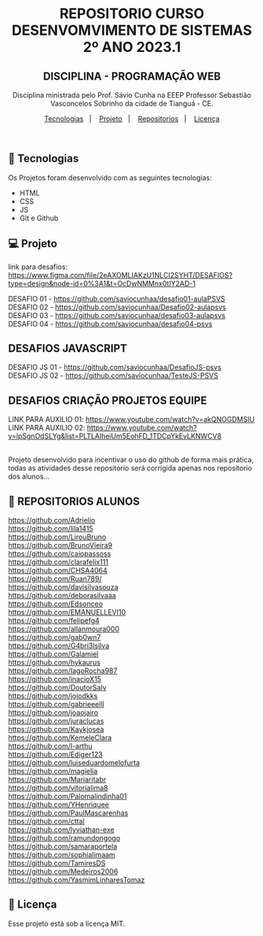 
<h1 align="center"> REPOSITORIO CURSO DESENVOMVIMENTO DE SISTEMAS 2º ANO 2023.1</h1>
<h2 align="center"> DISCIPLINA - PROGRAMAÇÃO WEB </h2>
<p align="center">
Disciplina ministrada pelo Prof. Sávio Cunha na EEEP Professor Sebastião Vasconcelos Sobrinho da cidade de Tianguá - CE. 

</p>

<p align="center">
  <a href="#-tecnologias">Tecnologias</a>&nbsp;&nbsp;&nbsp;|&nbsp;&nbsp;&nbsp;
  <a href="#-projeto">Projeto</a>&nbsp;&nbsp;&nbsp;|&nbsp;&nbsp;&nbsp;
  <a href="#-layout">Repositorios</a>&nbsp;&nbsp;&nbsp;|&nbsp;&nbsp;&nbsp;
  <a href="#memo-licença">Licença</a>
</p>

<br>

## 🚀 Tecnologias

Os Projetos foram desenvolvido com as seguintes tecnologias:

- HTML
- CSS
- JS
- Git e Github

## 💻 Projeto

link para desafios: https://www.figma.com/file/2eAXOMLIAKzU1NLCI2SYHT/DESAFIOS?type=design&node-id=0%3A1&t=OcDwNMMnx0tIY2AD-1

DESAFIO 01 - https://github.com/saviocunhaa/desafio01-aulaPSVS <br>
DESAFIO 02 - https://github.com/saviocunhaa/Desafio02-aulapsvs <br>
DESAFIO 03 - https://github.com/saviocunhaa/desafio03-aulapsvs <br>
DESAFIO 04 -  https://github.com/saviocunhaa/desafio04-psvs <br>

## DESAFIOS JAVASCRIPT

DESAFIO JS 01 - https://github.com/saviocunhaa/DesafioJS-psvs <br>
DESAFIO JS 02 - https://github.com/saviocunhaa/TesteJS-PSVS

## DESAFIOS CRIAÇÃO PROJETOS EQUIPE

LINK PARA AUXILIO 01: https://www.youtube.com/watch?v=akQNOGDMSIU <BR>
LINK PARA AUXILIO 02: https://www.youtube.com/watch?v=lpSgnOdSLYg&list=PLTLAlheiUm5EohFD_1TDCpYkEvLKNWCV8



<br>
Projeto desenvolvido para incentivar o uso do github de forma mais prática, todas as atividades desse repositorio será corrigida apenas nos repositorio dos alunos...

## 🔖 REPOSITORIOS ALUNOS

https://github.com/Adrielio <br>
https://github.com/lila1415 <br>
https://github.com/LirouBruno <br>
https://github.com/BrunoVieira9 <br>
https://github.com/caiopassoss <br>
https://github.com/clarafelix111 <br>
https://github.com/CHSA4064 <br>
https://github.com/Ruan789/ <br>
https://github.com/davisilvasouza <br>
https://github.com/deborasilvaaa <br>
https://github.com/Edsonceo <br>
https://github.com/EMANUELLEVI10 <br>
https://github.com/felipefg4 <br>
https://github.com/allanmoura000 <br>
https://github.com/gab0wn7 <br>
https://github.com/G4bri3lsilva <br>
https://github.com/Galamiel <br>
https://github.com/hykaurus <br>
https://github.com/IagoRocha987 <br>
https://github.com/inacioX15 <br>
https://github.com/DoutorSalv <br>
https://github.com/jojodkks <br>
https://github.com/gabrieeelll <br>
https://github.com/joaojairo <br>
https://github.com/juraclucas <br>
https://github.com/Kaykjosea <br>
https://github.com/KemeleClara <br>
https://github.com/l-arthu <br>
https://github.com/Ediger123 <br>
https://github.com/luiseduardomelofurta <br>
https://github.com/magielia <br>
https://github.com/Mariaritabr <br>
https://github.com/vitorialima8 <br>
https://github.com/Palomalindinha01 <br>
https://github.com/YHenriquee <br>
https://github.com/PaulMascarenhas <br>
https://github.com/cttal <br>
https://github.com/lyviathan-exe <br>
https://github.com/ramundongogo <br>
https://github.com/samaraportela <br>
https://github.com/sophialimaam <br>
https://github.com/TamiresDS <br>
https://github.com/Medeiros2006 <br>
https://github.com/YasmimLinharesTomaz <br>

## :memo: Licença

Esse projeto está sob a licença MIT.

